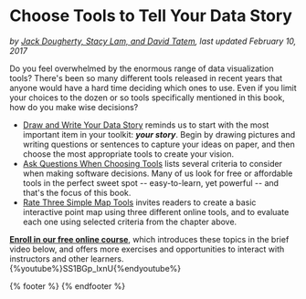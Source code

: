 # Choose Tools to Tell Your Data Story
*by [Jack Dougherty, Stacy Lam, and David Tatem](../introduction/who.md), last updated February 10, 2017*

Do you feel overwhelmed by the enormous range of data visualization tools? There's been so many different tools released in recent years that anyone would have a hard time deciding which ones to use. Even if you limit your choices to the dozen or so tools specifically mentioned in this book, how do you make wise decisions?

- [Draw and Write Your Data Story](draw) reminds us to start with the most important item in your toolkit: ***your story***. Begin by drawing pictures and writing questions or sentences to capture your ideas on paper, and then choose the most appropriate tools to create your vision.
- [Ask Questions When Choosing Tools](ask) lists several criteria to consider when making software decisions. Many of us look for free or affordable tools in the perfect sweet spot -- easy-to-learn, yet powerful -- and that's the focus of this book.
- [Rate Three Simple Map Tools](rate) invites readers to create a basic interactive point map using three different online tools, and to evaluate each one using selected criteria from the chapter above.

**[Enroll in our free online course](../../enroll)**, which introduces these topics in the brief video below, and offers more exercises and opportunities to interact with instructors and other learners.
{%youtube%}SS1BGp_lxnU{%endyoutube%}

{% footer %}
{% endfooter %}
